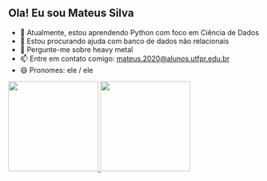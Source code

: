 ## Ola! Eu sou Mateus Silva

- 🌱 Atualmente, estou aprendendo Python com foco em Ciência de Dados
- 🤔 Estou procurando ajuda com banco de dados não relacionais
- 💬 Pergunte-me sobre heavy metal
- 📫 Entre em contato comigo: mateus.2020@alunos.utfpr.edu.br
- 😄 Pronomes: ele / ele

<div align="left">
  <a href="https://github.com/MateusSilva00">
  <img height="180em" src="https://github-readme-stats.vercel.app/api?username=MateusSilva00&show_icons=true&theme=tokyonight&include_all_commits=true&count_private=true&border_radius=8px"/>
  <img height="180em" src="https://github-readme-stats.vercel.app/api/top-langs/?username=MateusSilva00&layout=compact&langs_count=7&theme=tokyonight&border_radius=8px"/>
</div>
